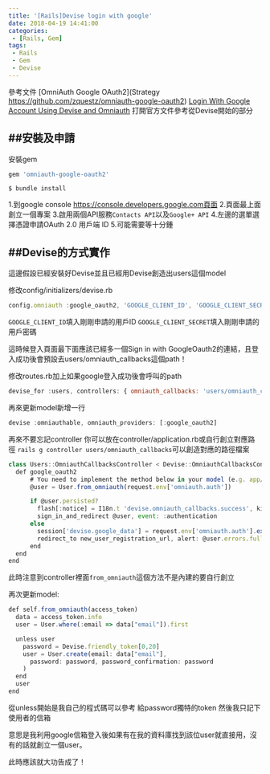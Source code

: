 ```yaml
---
title: '[Rails]Devise login with google'
date: 2018-04-19 14:41:00
categories:
 - [Rails, Gem]
tags:
 - Rails
 - Gem
 - Devise
---
```

參考文件
[OmniAuth Google OAuth2](Strategy https://github.com/zquestz/omniauth-google-oauth2)
[Login With Google Account Using Devise and Omniauth](https://viblo.asia/p/login-with-google-account-using-devise-and-omniauth-PwRGgWAPGEd)
打開官方文件參考從Devise開始的部分

##安裝及申請
---
安裝gem
``` javascript Gemfile
gem 'omniauth-google-oauth2'
```
`$ bundle install`

1.到google console https://console.developers.google.com頁面
2.頁面最上面創立一個專案
3.啟用兩個API服務`Contacts API`以及`Google+ API`
4.左邊的選單選擇憑證申請OAuth 2.0 用戶端 ID
5.可能需要等十分鍾

##Devise的方式實作
---
這邊假設已經安裝好Devise並且已經用Devise創造出users這個model

修改config/initializers/devise.rb
``` javascript config/initializers/devise.rb
config.omniauth :google_oauth2, 'GOOGLE_CLIENT_ID', 'GOOGLE_CLIENT_SECRET', {}
```
`GOOGLE_CLIENT_ID`填入剛剛申請的用戶ID
`GOOGLE_CLIENT_SECRET`填入剛剛申請的用戶密碼

這時候登入頁面最下面應該已經多一個Sign in with GoogleOauth2的連結，且登入成功後會預設去users/omniauth_callbacks這個path！

修改routes.rb加上如果google登入成功後會呼叫的path
``` javascript routes.rb
devise_for :users, controllers: { omniauth_callbacks: 'users/omniauth_callbacks' }
```

再來更新model新增一行
``` javascript /app/models/user.rb
devise :omniauthable, omniauth_providers: [:google_oauth2]
```

再來不要忘記controller
你可以放在controller/application.rb或自行創立對應路徑
`rails g controller users/omniauth_callbacks`可以創造對應的路徑檔案

``` javascript omniauth_callbacks_controller.rb
class Users::OmniauthCallbacksController < Devise::OmniauthCallbacksController
  def google_oauth2
      # You need to implement the method below in your model (e.g. app/models/user.rb)
      @user = User.from_omniauth(request.env['omniauth.auth'])

      if @user.persisted?
        flash[:notice] = I18n.t 'devise.omniauth_callbacks.success', kind: 'Google'
        sign_in_and_redirect @user, event: :authentication
      else
        session['devise.google_data'] = request.env['omniauth.auth'].except(:extra) # Removing extra as it can overflow some session stores
        redirect_to new_user_registration_url, alert: @user.errors.full_messages.join("\n")
      end
  end
end
```
此時注意到controller裡面`from_omniauth`這個方法不是內建的要自行創立

再次更新model:
``` javascript /app/models/user.rb
def self.from_omniauth(access_token)
  data = access_token.info
  user = User.where(:email => data["email"]).first

  unless user
    password = Devise.friendly_token[0,20]
    user = User.create(email: data["email"],
      password: password, password_confirmation: password
    )
  end
  user
end
```
從unless開始是我自己的程式碼可以參考
給password獨特的token
然後我只記下使用者的信箱

意思是我利用google信箱登入後如果有在我的資料庫找到該位user就直接用，沒有的話就創立一個user。

此時應該就大功告成了！

